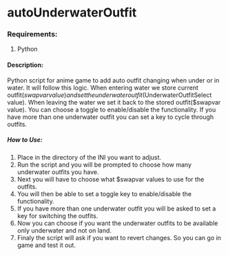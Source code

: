 # autoUnderwaterOutfit
   
### Requirements:
  1. Python
    
    
#### Description:
  Python script for anime game to add auto outfit changing when under or in water. It will follow this logic. When entering water we store current outfit($swapvar value) and set the underwater outfit($UnderwaterOutfitSelect value). When leaving the water we set it back to the stored outfit($swapvar value). You can choose a toggle to enable/disable the functionality. If you have more than one underwater outfit you can set a key to cycle through outfits.
     
     
##### How to Use:
  1. Place in the directory of the INI you want to adjust.
  2. Run the script and you will be prompted to choose how many underwater outfits you have.
  3. Next you will have to choose what $swapvar values to use for the outfits.
  4. You will then be able to set a toggle key to enable/disable the functionality.
  5. If you have more than one underwater outfit you will be asked to set a key for switching the outfits.
  6. Now you can choose if you want the underwater outfits to be available only underwater and not on land.
  7. Finaly the script will ask if you want to revert changes. So you can go in game and test it out.
